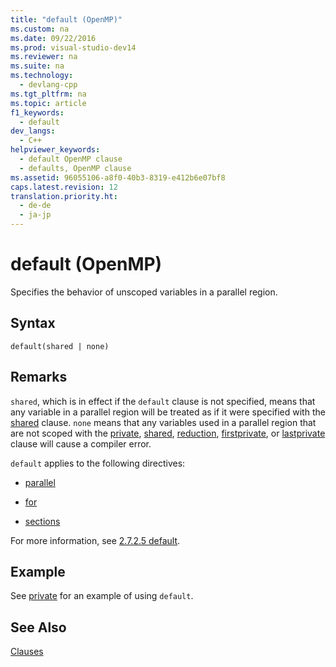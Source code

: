 ```yaml
---
title: "default (OpenMP)"
ms.custom: na
ms.date: 09/22/2016
ms.prod: visual-studio-dev14
ms.reviewer: na
ms.suite: na
ms.technology: 
  - devlang-cpp
ms.tgt_pltfrm: na
ms.topic: article
f1_keywords: 
  - default
dev_langs: 
  - C++
helpviewer_keywords: 
  - default OpenMP clause
  - defaults, OpenMP clause
ms.assetid: 96055106-a8f0-40b3-8319-e412b6e07bf8
caps.latest.revision: 12
translation.priority.ht: 
  - de-de
  - ja-jp
---
```

# default (OpenMP)
Specifies the behavior of unscoped variables in a parallel region.  
  
## Syntax  
  
```  
default(shared | none)  
```  
  
## Remarks  
 `shared`, which is in effect if the `default` clause is not specified, means that any variable in a parallel region will be treated as if it were specified with the [shared](../vs140/shared--openmp-.md) clause. `none` means that any variables used in a parallel region that are not scoped with the [private](../vs140/private--openmp-.md), [shared](../vs140/shared--openmp-.md), [reduction](../vs140/reduction.md), [firstprivate](../vs140/firstprivate.md), or [lastprivate](../vs140/lastprivate.md) clause will cause a compiler error.  
  
 `default` applies to the following directives:  
  
-   [parallel](../vs140/parallel.md)  
  
-   [for](../vs140/for--openmp-.md)  
  
-   [sections](../vs140/sections--openmp-.md)  
  
 For more information, see [2.7.2.5 default](../vs140/2.7.2.5-default.md).  
  
## Example  
 See [private](../vs140/private--openmp-.md) for an example of using `default`.  
  
## See Also  
 [Clauses](../vs140/openmp-clauses.md)